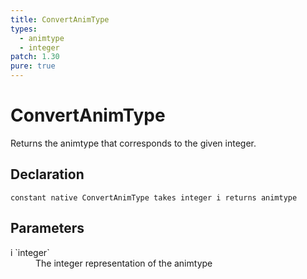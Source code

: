 ```yaml
---
title: ConvertAnimType
types:
  - animtype
  - integer
patch: 1.30
pure: true
---
```


# ConvertAnimType
Returns the animtype that corresponds to the given integer.

## Declaration

```
constant native ConvertAnimType takes integer i returns animtype
```

## Parameters
<dl>
  <dt>i `integer`</dt>
  <dd>The integer representation of the animtype</dd>
</dl>